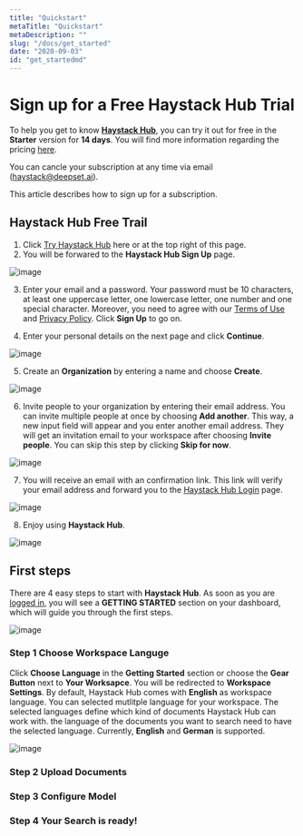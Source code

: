 ```yaml
---
title: "Quickstart"
metaTitle: "Quickstart"
metaDescription: ""
slug: "/docs/get_started"
date: "2020-09-03"
id: "get_startedmd"
---
```


# Sign up for a Free Haystack Hub Trial

To help you get to know [**Haystack Hub**](https://app.haystack-hub.com/), you can try it out for free in the **Starter** version for **14 days**. You will find more information regarding the pricing [here](https://haystack.deepset.ai/pricing/pricing/).

You can cancle your subscription at any time via email (<haystack@deepset.ai>).

This article describes how to sign up for a subscription.

## Haystack Hub Free Trail

1. Click [Try Haystack Hub](https://app.haystack-hub.com/signup/step-1) here or at the top right of this page.
2. You will be forwared to the **Haystack Hub Sign Up** page.

![image](../img/HaystackHub_signup1.png)

3. Enter your email and a password. Your password must be 10 characters, at least one uppercase letter, one lowercase letter, one number and one special character. Moreover, you need to agree with our [Terms of Use]() and [Privacy Policy](). Click **Sign Up** to go on.

4. Enter your personal details on the next page and click **Continue**.

![image](../img/HaystackHub_signup2.png)

5. Create an **Organization** by entering a name and choose **Create**.

![image](../img/HaystackHub_signup3.png)

6. Invite people to your organization by entering their email address. You can invite multiple people at once by choosing **Add another**. This way, a new input field will appear and you enter another email address. They will get an invitation email to your workspace after choosing **Invite people**. You can skip this step by clicking **Skip for now**.

![image](../img/HaystackHub_signup4.png)

7. You will receive an email with an confirmation link. This link will verify your email address and forward you to the [Haystack Hub Login](https://app.haystack-hub.com/) page. 

![image](../img/HaystackHub_signup5.png)

8. Enjoy using **Haystack Hub**.

![image](../img/HaystackHub_signup6.png)

## First steps

There are 4 easy steps to start with **Haystack Hub**. As soon as you are [logged in](https://app.haystack-hub.com/), you will see a **GETTING STARTED** section on your dashboard, which will guide you through the first steps.

![image](../img/HaystackHub_gettingstarted.png)

### Step 1 Choose Workspace Languge

Click **Choose Language** in the **Getting Started** section or choose the **Gear Button** next to **Your Worksapce**. You will be redirected to **Workspace Settings**. By default, Haystack Hub comes with **English** as workspace language. You can selected mutlitple language for your workspace. The selected languages define which kind of documents Haystack Hub can work with. the language of the documents you want to search need to have the selected language. Currently, **English** and **German** is supported.

![image](../img/HaystackHub_workspace.png)

### Step 2 Upload Documents



### Step 3 Configure Model

### Step 4 Your Search is ready!